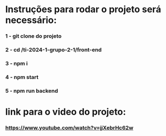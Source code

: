 # Instruções para rodar o projeto será necessário: 
### 1 - git clone do projeto
### 2 - cd /ti-2024-1-grupo-2-1/front-end
### 3 - npm i
### 4 - npm start
### 5 - npm run backend
# link para o video do projeto:
### https://www.youtube.com/watch?v=jjXebrHc62w
